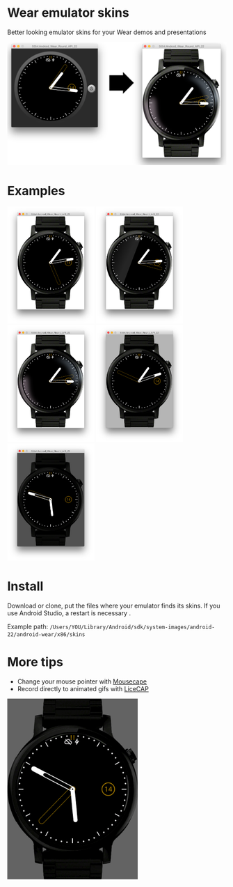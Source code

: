 # Wear emulator skins
Better looking emulator skins for your Wear demos and presentations

<img src="https://raw.githubusercontent.com/mortenjust/skins-wear/master/AndroidWearMoto360Images/oldtonew.png">

# Examples

<img width="200" src="https://raw.githubusercontent.com/mortenjust/skins-wear/master/AndroidWearMoto360Images/white.png">
<img width="200" src="https://raw.githubusercontent.com/mortenjust/skins-wear/master/AndroidWearMoto360Images/white-reflection.png">
<img width="200" src="https://raw.githubusercontent.com/mortenjust/skins-wear/master/AndroidWearMoto360Images/white-soft-reflection.png">
<img width="200" src="https://raw.githubusercontent.com/mortenjust/skins-wear/master/AndroidWearMoto360Images/gray.png">
<img width="200" src="https://raw.githubusercontent.com/mortenjust/skins-wear/master/AndroidWearMoto360Images/dark-gray.png">

# Install
Download or clone, put the files where your emulator finds its skins. If you use Android Studio, a restart is necessary .

Example path: 
`/Users/YOU/Library/Android/sdk/system-images/android-22/android-wear/x86/skins`

# More tips
* Change your mouse pointer with <a href="https://github.com/alexzielenski/Mousecape">Mousecape</a>
* Record directly to animated gifs with <a href="http://www.cockos.com/licecap/">LiceCAP</a>

<img width="300" src="https://raw.githubusercontent.com/mortenjust/skins-wear/master/AndroidWearMoto360Images/skindemo.gif">
